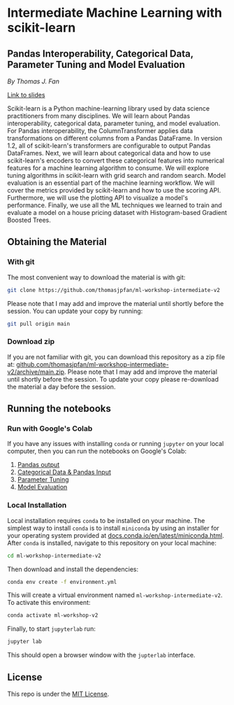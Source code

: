 # Intermediate Machine Learning with scikit-learn
## Pandas Interoperability, Categorical Data, Parameter Tuning and Model Evaluation

*By Thomas J. Fan*

[Link to slides](https://thomasjpfan.github.io/ml-workshop-intermediate-v2/)

Scikit-learn is a Python machine-learning library used by data science practitioners from many disciplines. We will learn about Pandas interoperability, categorical data, parameter tuning, and model evaluation. For Pandas interoperability, the ColumnTransformer applies data transformations on different columns from a Pandas DataFrame. In version 1.2, all of scikit-learn's transformers are configurable to output Pandas DataFrames. Next, we will learn about categorical data and how to use scikit-learn's encoders to convert these categorical features into numerical features for a machine learning algorithm to consume. We will explore tuning algorithms in scikit-learn with grid search and random search. Model evaluation is an essential part of the machine learning workflow. We will cover the metrics provided by scikit-learn and how to use the scoring API. Furthermore, we will use the plotting API to visualize a model's performance. Finally, we use all the ML techniques we learned to train and evaluate a model on a house pricing dataset with Histogram-based Gradient Boosted Trees.

## Obtaining the Material

### With git

The most convenient way to download the material is with git:

```bash
git clone https://github.com/thomasjpfan/ml-workshop-intermediate-v2
```

Please note that I may add and improve the material until shortly before the session. You can update your copy by running:

```bash
git pull origin main
```

### Download zip

If you are not familiar with git, you can download this repository as a zip file at: [github.com/thomasjpfan/ml-workshop-intermediate-v2/archive/main.zip](https://github.com/thomasjpfan/ml-workshop-intermediate-v2/archive/main.zip). Please note that I may add and improve the material until shortly before the session. To update your copy please re-download the material a day before the session.

## Running the notebooks

### Run with Google's Colab

If you have any issues with installing `conda` or running `jupyter` on your local computer, then you can run the notebooks on Google's Colab:

1. [Pandas output](https://colab.research.google.com/github/thomasjpfan/ml-workshop-intermediate-v2/blob/main/notebooks/01-pandas-output.ipynb)
2. [Categorical Data & Pandas Input](https://colab.research.google.com/github/thomasjpfan/ml-workshop-intermediate-v2/blob/main/notebooks/02-categorical-data.ipynb)
3. [Parameter Tuning](https://colab.research.google.com/github/thomasjpfan/ml-workshop-intermediate-v2/blob/main/notebooks/03-parameter-tuning.ipynb)
4. [Model Evaluation](https://colab.research.google.com/github/thomasjpfan/ml-workshop-intermediate-v2/blob/main/notebooks/04-model-evaluation.ipynb)

### Local Installation

Local installation requires `conda` to be installed on your machine. The simplest way to install `conda` is to install `miniconda` by using an installer for your operating system provided at [docs.conda.io/en/latest/miniconda.html](https://docs.conda.io/en/latest/miniconda.html). After `conda` is installed, navigate to this repository on your local machine:

```bash
cd ml-workshop-intermediate-v2
```

Then download and install the dependencies:

```bash
conda env create -f environment.yml
```

This will create a virtual environment named `ml-workshop-intermediate-v2`. To activate this environment:

```bash
conda activate ml-workshop-v2
```

Finally, to start `jupyterlab` run:

```bash
jupyter lab
```

This should open a browser window with the `jupterlab` interface.

## License

This repo is under the [MIT License](LICENSE).
